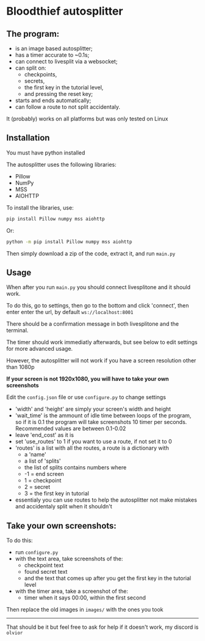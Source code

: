 
# Bloodthief autosplitter


## The program:

- is an image based autosplitter;
- has a timer accurate to ~0.1s;
- can connect to livesplit via a websocket;
- can split on:
    - checkpoints,
    - secrets,
    - the first key in the tutorial level,
    - and pressing the reset key;
- starts and ends automatically;
- can follow a route to not split accidentaly.

It (probably) works on all platforms but was only tested on Linux

## Installation

You must have python installed

The autosplitter uses the following libraries:
- Pillow
- NumPy
- MSS
- AIOHTTP

To install the libraries, use:
```sh
pip install Pillow numpy mss aiohttp
```
Or:
```sh
python -m pip install Pillow numpy mss aiohttp
```

Then simply download a zip of the code, extract it, and run `main.py`

## Usage

When after you run `main.py` you should connect livesplitone and it should work.

To do this, go to settings, then go to the bottom and click 'connect', then enter enter the url, by default `ws://localhost:8001`

There should be a confirmation message in both livesplitone and the terminal.

The timer should work immediatly afterwards, but see below to edit settings for more advanced usage.

However, the autosplitter will not work if you have a screen resolution other than 1080p

**If your screen is not 1920x1080, you will have to take your own screenshots**

Edit the `config.json` file or use `configure.py` to change settings
- 'width' and 'height' are simply your screen's width and height
- 'wait_time' is the ammount of idle time between loops of the program, so if it is 0.1 the program will take screenshots 10 timer per seconds. Recommended values are between 0.1-0.02
- leave 'end_cost' as it is
- set 'use_routes' to 1 if you want to use a route, if not set it to 0
- 'routes' is a list with all the routes, a route is a dictionary with
    - a 'name' 
    - a list of 'splits'
    - the list of splits contains numbers where
    - -1 = end screen
    - 1 = checkpoint
    - 2 = secret
    - 3 = the first key in tutorial
- essentialy you can use routes to help the autosplitter not make mistakes and accidentaly split when it shouldn't


## Take your own screenshots:
To do this:
- run `configure.py`
- with the text area, take screenshots of the:
    - checkpoint text
    - found secret text
    - and the text that comes up after you get the first key in the tutorial level
- with the timer area, take a screenshot of the:
    - timer when it says 00:00, within the first second

Then replace the old images in `images/` with the ones you took

-- --

That should be it but feel free to ask for help if it doesn't work, my discord is `olvior`

